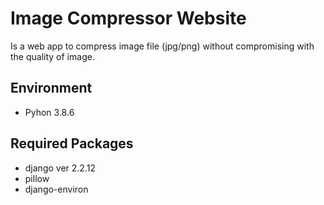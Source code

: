 # Image Compressor Website
 <!-- ![version](https://img.shields.io/badge/version-1.0-blue.svg) -->

Is a web app to compress image file (jpg/png) without compromising with the quality of image.

## Environment
- Pyhon 3.8.6

## Required Packages
- django ver 2.2.12
- pillow
- django-environ